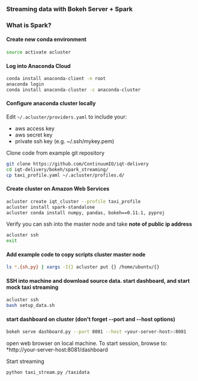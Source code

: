 ### Streaming data with Bokeh Server + Spark

### What is Spark?

#### Create new conda environment
```bash
source activate acluster
```

#### Log into Anaconda Cloud
```bash
conda install anaconda-client -n root
anaconda login
conda install anaconda-cluster -c anaconda-cluster
```

#### Configure anaconda cluster locally
Edit `~/.acluster/providers.yaml` to include your:
- aws access key
- aws secret key
- private ssh key (e.g. ~/.ssh/mykey.pem)

Clone code from example git repository

```bash
git clone https://github.com/ContinuumIO/iqt-delivery
cd iqt-delivery/bokeh/spark_streaming/
cp taxi_profile.yaml ~/.acluster/profiles.d/
```

#### Create cluster on Amazon Web Services
```bash
acluster create iqt_cluster --profile taxi_profile 
acluster install spark-standalone
acluster conda install numpy, pandas, bokeh==0.11.1, pyproj
```

Verify you can ssh into the master node and take **note of public ip address**
```bash
acluster ssh
exit
```

#### Add example code to copy scripts cluster master node
```bash
ls *.{sh,py} | xargs -I{} acluster put {} /home/ubuntu/{}
```

#### SSH into machine and download source data.  start dashboard, and start mock taxi streaming
```bash
acluster ssh
bash setup_data.sh
```

#### start dashboard on cluster (don't forget --port and --host options)
```bash
bokeh serve dashboard.py --port 8081 --host <your-server-host>:8081
```

open web browser on local machine. To start session, browse to: *http://your-server-host:8081/dashboard

Start streaming
```bash
python taxi_stream.py /taxidata
```
